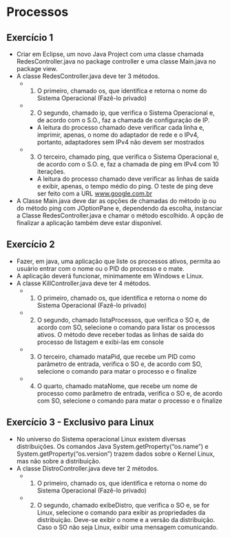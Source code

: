 # Processos

## Exercício 1
- Criar em Eclipse, um novo Java Project com uma classe chamada RedesController.java no
package controller e uma classe Main.java no package view.
- A classe RedesController.java deve ter 3 métodos.
  - 1) O primeiro, chamado os, que identifica e retorna o nome do Sistema Operacional (Fazê-lo
privado)
  - 2) O segundo, chamado ip, que verifica o Sistema Operacional e, de acordo com o S.O., faz a
chamada de configuração de IP.
    - A leitura do processo chamado deve verificar cada linha e, imprimir, apenas, o nome do
adaptador de rede e o IPv4, portanto, adaptadores sem IPv4 não devem ser mostrados
  - 3) O terceiro, chamado ping, que verifica o Sistema Operacional e, de acordo com o S.O. e, faz a
chamada de ping em IPv4 com 10 iterações.
    - A leitura do processo chamado deve verificar as linhas de saída e exibir, apenas, o tempo médio
do ping. O teste de ping deve ser feito com a URL www.google.com.br
- A Classe Main.java deve dar as opções de chamadas do método ip ou do método ping com
JOptionPane e, dependendo da escolha, instanciar a Classe RedesController.java e chamar o
método escolhido. A opção de finalizar a aplicação também deve estar disponível.

## Exercício 2
- Fazer, em java, uma aplicação que liste os processos ativos, permita ao usuário entrar com o
nome ou o PID do processo e o mate.
- A aplicação deverá funcionar, minimamente em Windows e Linux.
- A classe KillController.java deve ter 4 métodos.
  - 1) O primeiro, chamado os, que identifica e retorna o nome do Sistema Operacional (Fazê-lo
privado)
  - 2) O segundo, chamado listaProcessos, que verifica o SO e, de acordo com SO, selecione o
comando para listar os processos ativos.
O método deve receber todas as linhas de saída do processo de listagem e exibi-las em console
  - 3) O terceiro, chamado mataPid, que recebe um PID como parâmetro de entrada, verifica o SO
e, de acordo com SO, selecione o comando para matar o processo e o finalize
  - 4) O quarto, chamado mataNome, que recebe um nome de processo como parâmetro de
entrada, verifica o SO e, de acordo com SO, selecione o comando para matar o processo e o
finalize

## Exercício 3 - Exclusivo para Linux
- No universo do Sistema operacional Linux existem diversas distribuições. Os comandos Java
System.getProperty(“os.name”) e System.getProperty(“os.version”) trazem dados sobre o
Kernel Linux, mas não sobre a distribuição.
- A classe DistroController.java deve ter 2 métodos.
  - 1) O primeiro, chamado os, que identifica e retorna o nome do Sistema Operacional (Fazê-lo
privado)
  - 2) O segundo, chamado exibeDistro, que verifica o SO e, se for Linux, selecione o comando para
exibir as propriedades da distribuição. Deve-se exibir o nome e a versão da distribuição. Caso o
SO não seja Linux, exibir uma mensagem comunicando.